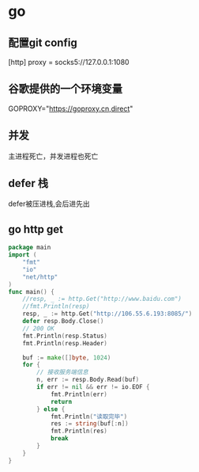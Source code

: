 # go
## 配置git config
[http]
	proxy = socks5://127.0.0.1:1080
## 谷歌提供的一个环境变量
GOPROXY="https://goproxy.cn,direct"

## 并发
主进程死亡，并发进程也死亡

## defer 栈
defer被压进栈,会后进先出

## go http get

```go
package main
import (
    "fmt"
    "io"
    "net/http"
)
func main() {
    //resp, _ := http.Get("http://www.baidu.com")
    //fmt.Println(resp)
    resp, _ := http.Get("http://106.55.6.193:8085/")
    defer resp.Body.Close()
    // 200 OK
    fmt.Println(resp.Status)
    fmt.Println(resp.Header)

    buf := make([]byte, 1024)
    for {
        // 接收服务端信息
        n, err := resp.Body.Read(buf)
        if err != nil && err != io.EOF {
            fmt.Println(err)
            return
        } else {
            fmt.Println("读取完毕")
            res := string(buf[:n])
            fmt.Println(res)
            break
        }
    }
}
```



